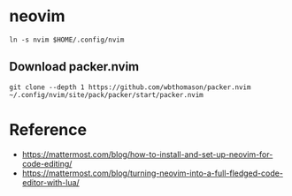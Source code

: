 # neovim

```
ln -s nvim $HOME/.config/nvim
```

## Download packer.nvim
```
git clone --depth 1 https://github.com/wbthomason/packer.nvim ~/.config/nvim/site/pack/packer/start/packer.nvim
```

# Reference
- https://mattermost.com/blog/how-to-install-and-set-up-neovim-for-code-editing/
- https://mattermost.com/blog/turning-neovim-into-a-full-fledged-code-editor-with-lua/
